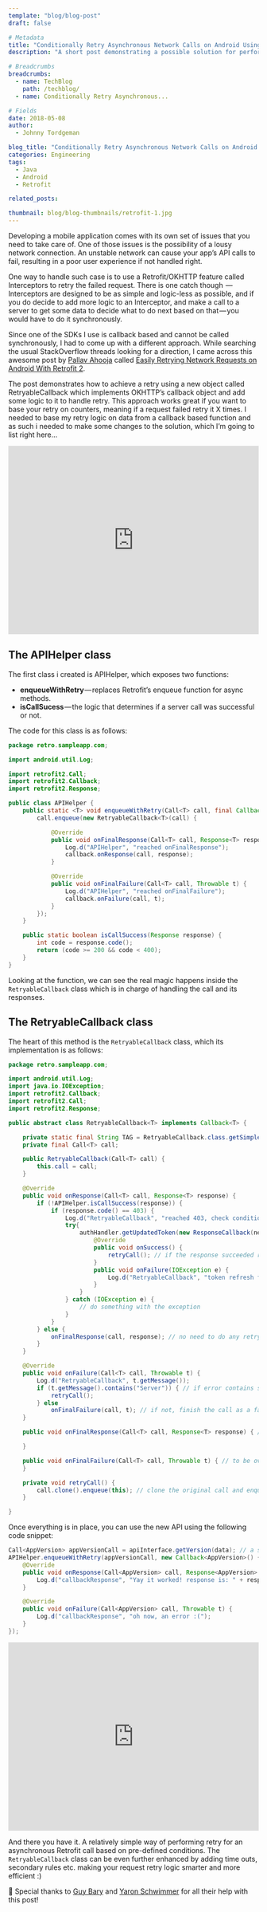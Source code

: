 ```yaml
---
template: "blog/blog-post"
draft: false

# Metadata
title: "Conditionally Retry Asynchronous Network Calls on Android Using Retrofit 2"
description: "A short post demonstrating a possible solution for performing conditional based retry calls using retrofit2"

# Breadcrumbs
breadcrumbs:
  - name: TechBlog
    path: /techblog/
  - name: Conditionally Retry Asynchronous...

# Fields
date: 2018-05-08
author:
  - Johnny Tordgeman

blog_title: "Conditionally Retry Asynchronous Network Calls on Android Using Retrofit 2"
categories: Engineering
tags:
  - Java
  - Android
  - Retrofit

related_posts:

thumbnail: blog/blog-thumbnails/retrofit-1.jpg
---
```


Developing a mobile application comes with its own set of issues that you need to take care of. One of those issues is the possibility of a lousy network connection. An unstable network can cause your app’s API calls to fail, resulting in a poor user experience if not handled right.

One way to handle such case is to use a Retrofit/OKHTTP feature called Interceptors to retry the failed request. There is one catch though  — Interceptors are designed to be as simple and logic-less as possible, and if you do decide to add more logic to an Interceptor, and make a call to a server to get some data to decide what to do next based on that — you would have to do it synchronously.

Since one of the SDKs I use is callback based and cannot be called synchronously, I had to come up with a different approach. While searching the usual StackOverflow threads looking for a direction, I came across this awesome post by [Pallav Ahooja](https://medium.com/@PallavAhooja) called [Easily Retrying Network Requests on Android With Retrofit 2](https://medium.com/shuttl/easily-retrying-network-requests-on-android-with-retrofit-2-ee4b4b379eb7).

The post demonstrates how to achieve a retry using a new object called RetryableCallback which implements OKHTTP’s callback object and add some logic to it to handle retry. This approach works great if you want to base your retry on counters, meaning if a request failed retry it X times. I needed to base my retry logic on data from a callback based function and as such i needed to make some changes to the solution, which I’m going to list right here…

<div style="width:100%;height:0;padding-bottom:75%;position:relative;"><iframe src="https://giphy.com/embed/3og0ITQOC5wlyk8ffy" width="100%" height="100%" style="position:absolute" frameBorder="0" class="giphy-embed" allowFullScreen></iframe></div>

## The APIHelper class

The first class i created is APIHelper, which exposes two functions:

- **enqueueWithRetry** — replaces Retrofit’s enqueue function for async methods.
- **isCallSucess** — the logic that determines if a server call was successful or not.

The code for this class is as follows:

```java
package retro.sampleapp.com;

import android.util.Log;

import retrofit2.Call;
import retrofit2.Callback;
import retrofit2.Response;

public class APIHelper {
    public static <T> void enqueueWithRetry(Call<T> call, final Callback<T> callback) {
        call.enqueue(new RetryableCallback<T>(call) {

            @Override
            public void onFinalResponse(Call<T> call, Response<T> response) {
                Log.d("APIHelper", "reached onFinalResponse");
                callback.onResponse(call, response);
            }

            @Override
            public void onFinalFailure(Call<T> call, Throwable t) {
                Log.d("APIHelper", "reached onFinalFailure");
                callback.onFailure(call, t);
            }
        });
    }

    public static boolean isCallSuccess(Response response) {
        int code = response.code();
        return (code >= 200 && code < 400);
    }
}
```

Looking at the function, we can see the real magic happens inside the `RetryableCallback` class which is in charge of handling the call and its responses.

## The RetryableCallback class

The heart of this method is the `RetryableCallback` class, which its implementation is as follows:

```java
package retro.sampleapp.com;

import android.util.Log;
import java.io.IOException;
import retrofit2.Callback;
import retrofit2.Call;
import retrofit2.Response;

public abstract class RetryableCallback<T> implements Callback<T> {

    private static final String TAG = RetryableCallback.class.getSimpleName();
    private final Call<T> call;

    public RetryableCallback(Call<T> call) {
        this.call = call;
    }

    @Override
    public void onResponse(Call<T> call, Response<T> response) {
        if (!APIHelper.isCallSuccess(response)) {
            if (response.code() == 403) {
                Log.d("RetryableCallback", "reached 403, check condition and retry if needed");
                try{
                    authHandler.getUpdatedToken(new ResponseCallback(newToken) { // an example of an async call with callback
                        @Override
                        public void onSuccess() {
                            retryCall(); // if the response succeeded retry the original call
                        }
                        public void onFailure(IOException e) {
                            Log.d("RetryableCallback", "token refresh failed :(");
                        }
                    }
                } catch (IOException e) {
                    // do something with the exception
                }
            }
        } else {
            onFinalResponse(call, response); // no need to do any retry, pass the response and the call to the final callback
        }
    }

    @Override
    public void onFailure(Call<T> call, Throwable t) {
        Log.d("RetryableCallback", t.getMessage());
        if (t.getMessage().contains("Server")) { // if error contains some keyword, retry the request as well. This is just an example to show you can call retry from either success or failure.
            retryCall();
        } else
            onFinalFailure(call, t); // if not, finish the call as a failure
    }

    public void onFinalResponse(Call<T> call, Response<T> response) { // to be overriden by calling class

    }

    public void onFinalFailure(Call<T> call, Throwable t) { // to be overriden by calling class
    }

    private void retryCall() {
        call.clone().enqueue(this); // clone the original call and enqueue it for retry
    }

}
```

Once everything is in place, you can use the new API using the following code snippet:

```java
Call<AppVersion> appVersionCall = apiInterface.getVersion(data); // a sample call using Retrofit.
APIHelper.enqueueWithRetry(appVersionCall, new Callback<AppVersion>() {
    @Override
    public void onResponse(Call<AppVersion> call, Response<AppVersion> response) {
        Log.d("callbackResponse", "Yay it worked! response is: " + response.toString());
    }

    @Override
    public void onFailure(Call<AppVersion> call, Throwable t) {
        Log.d("callbackResponse", "oh now, an error :(");
    }
});
```

<div style="width:100%;height:0;padding-bottom:75%;position:relative;"><iframe src="https://giphy.com/embed/26xBuum7KaBa23Jy8" width="100%" height="100%" style="position:absolute" frameBorder="0" class="giphy-embed" allowFullScreen></iframe></div>

And there you have it. A relatively simple way of performing retry for an asynchronous Retrofit call based on pre-defined conditions. The `RetryableCallback` class can be even further enhanced by adding time outs, secondary rules etc. making your request retry logic smarter and more efficient :)

🎉 Special thanks to [Guy Bary](https://medium.com/@guybary) and [Yaron Schwimmer](https://medium.com/@yarons) for all their help with this post!
